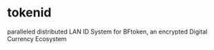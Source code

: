 # tokenid
paralleled distributed LAN ID System for BFtoken, an encrypted Digital Currency Ecosystem
